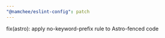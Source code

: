 ```yaml
---
"@namchee/eslint-config": patch
---
```


fix(astro): apply no-keyword-prefix rule to Astro-fenced code
